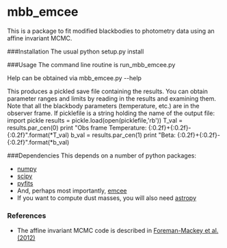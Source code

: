 mbb_emcee
========================

This is a package to fit modified blackbodies to photometry
data using an affine invariant MCMC.

###Installation
The usual
	python setup.py install

###Usage
The command line routine is
	run_mbb_emcee.py

Help can be obtained via
	mbb_emcee.py --help

This produces a pickled save file containing the results.
You can obtain parameter ranges and limits by reading
in the results and examining them.  Note that all the
blackbody parameters (temperature, etc.) are in the observer frame.
If picklefile is a string holding the name of the output file:
	import pickle
	results = pickle.load(open(picklefile,'rb'))
        T_val = results.par_cen(0)
	print "Obs frame Temperature: {:0.2f}+{:0.2f}-{:0.2f}".format(*T_val)
	b_val = results.par_cen(1)
	print "Beta: {:0.2f}+{:0.2f}-{:0.2f}".format(*b_val)

###Dependencies
This depends on a number of python packages:
* [numpy](http://http://numpy.scipy.org/)
* [scipy](http://http://numpy.scipy.org/)
* [pyfits](http://http://www.stsci.edu/institute/software_hardware/pyfits)
* And, perhaps most importantly, [emcee](http://http://danfm.ca/emcee/)
* If you want to compute dust masses, you will also need
  [astropy](http://www.astropy.org/)

### References
* The affine invariant MCMC code is described in
  [Foreman-Mackey et al. (2012)](http://http://arxiv.org/abs/1202.3665)
